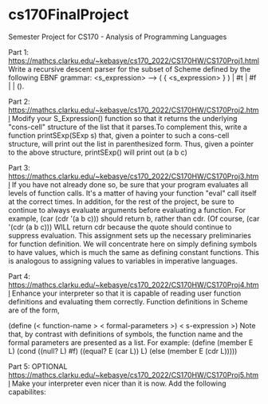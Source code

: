 # cs170FinalProject
Semester Project for CS170 - Analysis of Programming Languages

Part 1: 
https://mathcs.clarku.edu/~kebasye/cs170_2022/CS170HW/CS170Proj1.html
Write a recursive descent parser for the subset of Scheme defined by the following EBNF grammar:
<s_expression> ⟶ ( { <s_expression> } ) | #t | #f | <symbol> | ().
  
Part 2:
https://mathcs.clarku.edu/~kebasye/cs170_2022/CS170HW/CS170Proj2.html
Modify your S_Expression() function so that it returns the underlying "cons-cell" structure of the list that it parses.To complement this, 
write a function printSExp(SExp s) that, given a pointer to such a cons-cell structure, will print out the list in parenthesized form. Thus, given 
a pointer to the above structure, printSExp() will print out (a b c)
  
Part 3:
https://mathcs.clarku.edu/~kebasye/cs170_2022/CS170HW/CS170Proj3.html
If you have not already done so, be sure that your program evaluates all levels of function calls. It's a matter of having your function "eval" call itself at the correct times. In addition, for the rest of the project, be sure to continue to always evaluate arguments before evaluating a function. For example, (car (cdr '(a b c))) should return b, rather than cdr. (Of course, (car '(cdr (a b c))) WILL return cdr because the quote should continue to suppress evaluation.
This assignment sets up the necessary preliminaries for function definition. We will concentrate here on simply defining symbols to have values, which is much the same as defining constant functions. This is analogous to assigning values to variables in imperative languages.
  
Part 4:
https://mathcs.clarku.edu/~kebasye/cs170_2022/CS170HW/CS170Proj4.html
Enhance your interpreter so that it is capable of reading user function definitions and evaluating them correctly. Function definitions in Scheme are of the form,

   (define (< function-name > < formal-parameters >)
           < s-expression >)
Note that, by contrast with definitions of symbols, the function name and the formal parameters are presented as a list. For example:
      (define (member E L)
        (cond ((null? L) #f)
              ((equal? E (car L)) L)
              (else (member E (cdr L)))))
             
Part 5: OPTIONAL
https://mathcs.clarku.edu/~kebasye/cs170_2022/CS170HW/CS170Proj5.html
Make your interpreter even nicer than it is now. Add the following capabilites:
